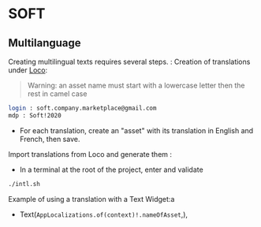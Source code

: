 # SOFT
## Multilanguage

Creating multilingual texts requires several steps. :
Creation of translations under [Loco]:
> Warning: an asset name must start with a lowercase letter then the rest in camel case
```sh
login : soft.company.marketplace@gmail.com
mdp : Soft!2020
```
- For each translation, create an "asset" with its translation in English and French, then save.

Import translations from Loco and generate them :
- In a terminal at the root of the project, enter and validate
```sh
./intl.sh
```
Example of using a translation with a Text Widget:a
- Text(`AppLocalizations.of(context)!.nameOfAsset`,),


[Loco]: <https://localise.biz/soft-company-marketplace/soft#!l=2&a=637dcf60c9449a09785af522>